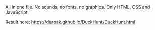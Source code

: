 All in one file. No sounds, no fonts, no graphics. Only HTML, CSS and JavaScript.

Result here: https://derbak.github.io/DuckHunt/DuckHunt.html
